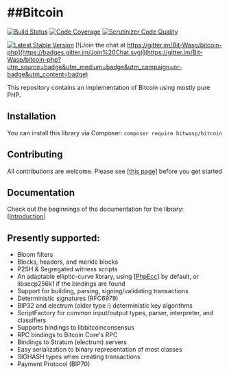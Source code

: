   
##Bitcoin
=======
[![Build Status](https://scrutinizer-ci.com/g/bit-wasp/bitcoin-php/badges/build.png?b=master)](https://scrutinizer-ci.com/g/bit-wasp/bitcoin-php/build-status/master)
[![Code Coverage](https://scrutinizer-ci.com/g/bit-wasp/bitcoin-php/badges/coverage.png?b=master)](https://scrutinizer-ci.com/g/bit-wasp/bitcoin-php/?branch=master)
[![Scrutinizer Code Quality](https://scrutinizer-ci.com/g/Bit-Wasp/bitcoin-php/badges/quality-score.png?b=master)](https://scrutinizer-ci.com/g/Bit-Wasp/bitcoin-php/?branch=master)

[![Latest Stable Version](https://poser.pugx.org/bitwasp/bitcoin/v/stable.png)](https://packagist.org/packages/bitwasp/bitcoin)
[![Join the chat at https://gitter.im/Bit-Wasp/bitcoin-php](https://badges.gitter.im/Join%20Chat.svg)](https://gitter.im/Bit-Wasp/bitcoin-php?utm_source=badge&utm_medium=badge&utm_campaign=pr-badge&utm_content=badge)

  This repository contains an implementation of Bitcoin using mostly pure PHP.

## Installation
You can install this library via Composer: `composer require bitwasp/bitcoin`

## Contributing

 All contributions are welcome. Please see [[this page](https://github.com/Bit-Wasp/bitcoin-php/blob/master/CONTRIBUTING.md)] before you get started

## Documentation

 Check out the beginnings of the documentation for the library: [[Introduction](doc/Introduction.md)]

## Presently supported:

 - Bloom filters
 - Blocks, headers, and merkle blocks
 - P2SH & Segregated witness scripts
 - An adaptable elliptic-curve library, using [[PhpEcc](https://github.com/mdanter/phpecc)] by default, or libsecp256k1 if the bindings are found
 - Support for building, parsing, signing/validating transactions
 - Deterministic signatures (RFC6979)
 - BIP32 and electrum (older type I) deterministic key algorithms
 - ScriptFactory for common input/output types, parser, interpreter, and classifiers
 - Supports bindings to libbitcoinconsensus
 - RPC bindings to Bitcoin Core's RPC
 - Bindings to Stratum (electrum) servers
 - Easy serialization to binary representation of most classes
 - SIGHASH types when creating transactions
 - Payment Protocol (BIP70)
